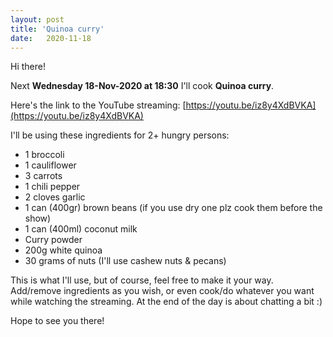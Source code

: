 ```yaml
---
layout: post
title: 'Quinoa curry'
date:   2020-11-18
---
```

Hi there! 

Next **Wednesday 18-Nov-2020 at 18:30** I'll cook **Quinoa curry**. 

Here's the link to the YouTube streaming: [https://youtu.be/iz8y4XdBVKA](https://youtu.be/iz8y4XdBVKA)

I'll be using these ingredients for 2+ hungry persons:
- 1 broccoli
- 1 cauliflower
- 3 carrots
- 1 chili pepper
- 2 cloves garlic
- 1 can (400gr) brown beans (if you use dry one plz cook them before the show)
- 1 can (400ml) coconut milk
- Curry powder
- 200g white quinoa
- 30 grams of nuts (I'll use cashew nuts & pecans)

This is what I'll use, but of course, feel free to make it your way. Add/remove ingredients as you wish, or even cook/do whatever you want while watching the streaming. At the end of the day is about chatting a bit :)

Hope to see you there!